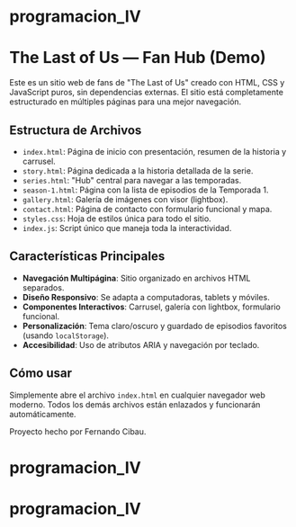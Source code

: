 # programacion_IV

# The Last of Us — Fan Hub (Demo)

Este es un sitio web de fans de "The Last of Us" creado con HTML, CSS y JavaScript puros, sin dependencias externas. El sitio está completamente estructurado en múltiples páginas para una mejor navegación.

## Estructura de Archivos

-   `index.html`: Página de inicio con presentación, resumen de la historia y carrusel.
-   `story.html`: Página dedicada a la historia detallada de la serie.
-   `series.html`: "Hub" central para navegar a las temporadas.
-   `season-1.html`: Página con la lista de episodios de la Temporada 1.
-   `gallery.html`: Galería de imágenes con visor (lightbox).
-   `contact.html`: Página de contacto con formulario funcional y mapa.
-   `styles.css`: Hoja de estilos única para todo el sitio.
-   `index.js`: Script único que maneja toda la interactividad.

## Características Principales

-   **Navegación Multipágina**: Sitio organizado en archivos HTML separados.
-   **Diseño Responsivo**: Se adapta a computadoras, tablets y móviles.
-   **Componentes Interactivos**: Carrusel, galería con lightbox, formulario funcional.
-   **Personalización**: Tema claro/oscuro y guardado de episodios favoritos (usando `localStorage`).
-   **Accesibilidad**: Uso de atributos ARIA y navegación por teclado.

## Cómo usar

Simplemente abre el archivo `index.html` en cualquier navegador web moderno. Todos los demás archivos están enlazados y funcionarán automáticamente.

Proyecto hecho por Fernando Cibau.

# programacion_IV
# programacion_IV
